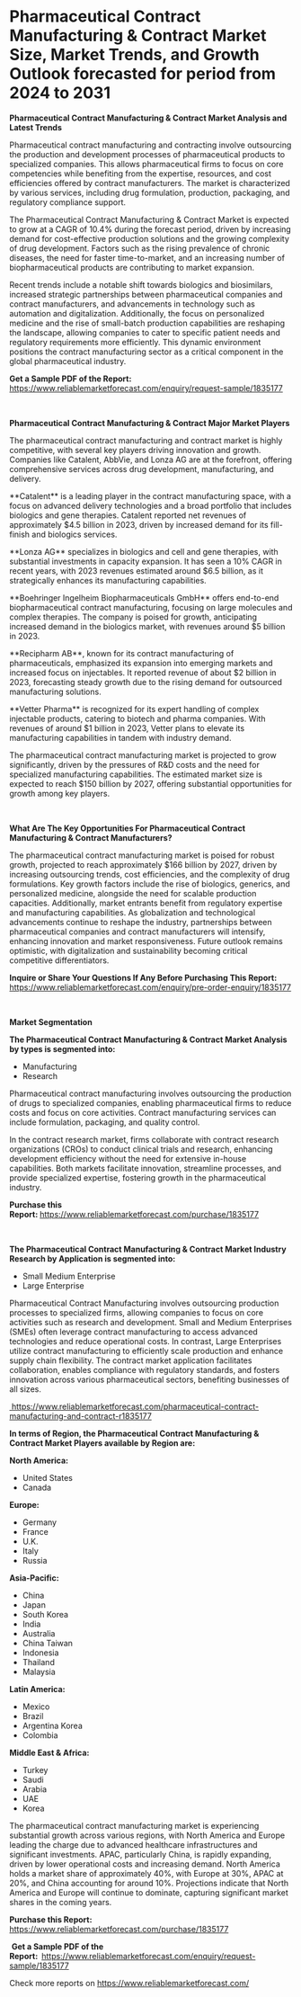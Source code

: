 <p><h1>Pharmaceutical Contract Manufacturing & Contract Market Size, Market Trends, and Growth Outlook forecasted for period from 2024 to 2031</h1></p><p><strong>Pharmaceutical Contract Manufacturing & Contract Market Analysis and Latest Trends</strong></p>
<p><p>Pharmaceutical contract manufacturing and contracting involve outsourcing the production and development processes of pharmaceutical products to specialized companies. This allows pharmaceutical firms to focus on core competencies while benefiting from the expertise, resources, and cost efficiencies offered by contract manufacturers. The market is characterized by various services, including drug formulation, production, packaging, and regulatory compliance support.</p><p>The Pharmaceutical Contract Manufacturing & Contract Market is expected to grow at a CAGR of 10.4% during the forecast period, driven by increasing demand for cost-effective production solutions and the growing complexity of drug development. Factors such as the rising prevalence of chronic diseases, the need for faster time-to-market, and an increasing number of biopharmaceutical products are contributing to market expansion.</p><p>Recent trends include a notable shift towards biologics and biosimilars, increased strategic partnerships between pharmaceutical companies and contract manufacturers, and advancements in technology such as automation and digitalization. Additionally, the focus on personalized medicine and the rise of small-batch production capabilities are reshaping the landscape, allowing companies to cater to specific patient needs and regulatory requirements more efficiently. This dynamic environment positions the contract manufacturing sector as a critical component in the global pharmaceutical industry.</p></p>
<p><strong>Get a Sample PDF of the Report:&nbsp;</strong> <a href="https://www.reliablemarketforecast.com/enquiry/request-sample/1835177?utm_campaign=1875&utm_medium=2&utm_source=Github&utm_content=ia&utm_term=31122024&utm_id=pharmaceutical-contract-manufacturing-contract">https://www.reliablemarketforecast.com/enquiry/request-sample/1835177</a></p>
<p>&nbsp;</p>
<p><strong>Pharmaceutical Contract Manufacturing & Contract Major Market Players</strong></p>
<p><p>The pharmaceutical contract manufacturing and contract market is highly competitive, with several key players driving innovation and growth. Companies like Catalent, AbbVie, and Lonza AG are at the forefront, offering comprehensive services across drug development, manufacturing, and delivery.</p><p>**Catalent** is a leading player in the contract manufacturing space, with a focus on advanced delivery technologies and a broad portfolio that includes biologics and gene therapies. Catalent reported net revenues of approximately $4.5 billion in 2023, driven by increased demand for its fill-finish and biologics services. </p><p>**Lonza AG** specializes in biologics and cell and gene therapies, with substantial investments in capacity expansion. It has seen a 10% CAGR in recent years, with 2023 revenues estimated around $6.5 billion, as it strategically enhances its manufacturing capabilities.</p><p>**Boehringer Ingelheim Biopharmaceuticals GmbH** offers end-to-end biopharmaceutical contract manufacturing, focusing on large molecules and complex therapies. The company is poised for growth, anticipating increased demand in the biologics market, with revenues around $5 billion in 2023.</p><p>**Recipharm AB**, known for its contract manufacturing of pharmaceuticals, emphasized its expansion into emerging markets and increased focus on injectables. It reported revenue of about $2 billion in 2023, forecasting steady growth due to the rising demand for outsourced manufacturing solutions.</p><p>**Vetter Pharma** is recognized for its expert handling of complex injectable products, catering to biotech and pharma companies. With revenues of around $1 billion in 2023, Vetter plans to elevate its manufacturing capabilities in tandem with industry demand.</p><p>The pharmaceutical contract manufacturing market is projected to grow significantly, driven by the pressures of R&D costs and the need for specialized manufacturing capabilities. The estimated market size is expected to reach $150 billion by 2027, offering substantial opportunities for growth among key players.</p></p>
<p>&nbsp;</p>
<p><strong>What Are The Key Opportunities For Pharmaceutical Contract Manufacturing & Contract Manufacturers?</strong></p>
<p><p>The pharmaceutical contract manufacturing market is poised for robust growth, projected to reach approximately $166 billion by 2027, driven by increasing outsourcing trends, cost efficiencies, and the complexity of drug formulations. Key growth factors include the rise of biologics, generics, and personalized medicine, alongside the need for scalable production capacities. Additionally, market entrants benefit from regulatory expertise and manufacturing capabilities. As globalization and technological advancements continue to reshape the industry, partnerships between pharmaceutical companies and contract manufacturers will intensify, enhancing innovation and market responsiveness. Future outlook remains optimistic, with digitalization and sustainability becoming critical competitive differentiators.</p></p>
<p><strong>Inquire or Share Your Questions If Any Before Purchasing This Report:</strong> <a href="https://www.reliablemarketforecast.com/enquiry/pre-order-enquiry/1835177?utm_campaign=1875&utm_medium=2&utm_source=Github&utm_content=ia&utm_term=31122024&utm_id=pharmaceutical-contract-manufacturing-contract">https://www.reliablemarketforecast.com/enquiry/pre-order-enquiry/1835177</a></p>
<p>&nbsp;</p>
<p><strong>Market Segmentation</strong></p>
<p><strong>The Pharmaceutical Contract Manufacturing & Contract Market Analysis by types is segmented into:</strong></p>
<p><ul><li>Manufacturing</li><li>Research</li></ul></p>
<p><p>Pharmaceutical contract manufacturing involves outsourcing the production of drugs to specialized companies, enabling pharmaceutical firms to reduce costs and focus on core activities. Contract manufacturing services can include formulation, packaging, and quality control. </p><p>In the contract research market, firms collaborate with contract research organizations (CROs) to conduct clinical trials and research, enhancing development efficiency without the need for extensive in-house capabilities. Both markets facilitate innovation, streamline processes, and provide specialized expertise, fostering growth in the pharmaceutical industry.</p></p>
<p><strong>Purchase this Report:&nbsp;</strong><a href="https://www.reliablemarketforecast.com/purchase/1835177?utm_campaign=1875&utm_medium=2&utm_source=Github&utm_content=ia&utm_term=31122024&utm_id=pharmaceutical-contract-manufacturing-contract">https://www.reliablemarketforecast.com/purchase/1835177</a></p>
<p>&nbsp;</p>
<p><strong>The Pharmaceutical Contract Manufacturing & Contract Market Industry Research by Application is segmented into:</strong></p>
<p><ul><li>Small Medium Enterprise</li><li>Large Enterprise</li></ul></p>
<p><p>Pharmaceutical Contract Manufacturing involves outsourcing production processes to specialized firms, allowing companies to focus on core activities such as research and development. Small and Medium Enterprises (SMEs) often leverage contract manufacturing to access advanced technologies and reduce operational costs. In contrast, Large Enterprises utilize contract manufacturing to efficiently scale production and enhance supply chain flexibility. The contract market application facilitates collaboration, enables compliance with regulatory standards, and fosters innovation across various pharmaceutical sectors, benefiting businesses of all sizes.</p></p>
<p><a href="https://www.reliablemarketforecast.com/pharmaceutical-contract-manufacturing-and-contract-r1835177?utm_campaign=1875&utm_medium=2&utm_source=Github&utm_content=ia&utm_term=31122024&utm_id=pharmaceutical-contract-manufacturing-contract">&nbsp;https://www.reliablemarketforecast.com/pharmaceutical-contract-manufacturing-and-contract-r1835177</a></p>
<p><strong>In terms of Region, the Pharmaceutical Contract Manufacturing & Contract Market Players available by Region are:</strong></p>
<p>
    <p> <strong> North America: </strong>
        <ul>
            <li>United States</li>
            <li>Canada</li>
        </ul>
        </p> 
    <p> <strong> Europe: </strong>
        <ul>
            <li>Germany</li>
            <li>France</li>
            <li>U.K.</li>
            <li>Italy</li>
            <li>Russia</li>
        </ul>
        </p> 
    <p> <strong> Asia-Pacific: </strong>
        <ul>
            <li>China</li>
            <li>Japan</li>
            <li>South Korea</li>
            <li>India</li>
            <li>Australia</li>
            <li>China Taiwan</li>
            <li>Indonesia</li>
            <li>Thailand</li>
            <li>Malaysia</li>
        </ul>
        </p> 
    <p> <strong> Latin America: </strong>
        <ul>
            <li>Mexico</li>
            <li>Brazil</li>
            <li>Argentina Korea</li>
            <li>Colombia</li>
        </ul>
        </p> 
    <p> <strong> Middle East & Africa: </strong>
        <ul>
            <li>Turkey</li>
            <li>Saudi</li>
            <li>Arabia</li>
            <li>UAE</li>
            <li>Korea</li>
        </ul>
    </p>
    </p>
<p><p>The pharmaceutical contract manufacturing market is experiencing substantial growth across various regions, with North America and Europe leading the charge due to advanced healthcare infrastructures and significant investments. APAC, particularly China, is rapidly expanding, driven by lower operational costs and increasing demand. North America holds a market share of approximately 40%, with Europe at 30%, APAC at 20%, and China accounting for around 10%. Projections indicate that North America and Europe will continue to dominate, capturing significant market shares in the coming years.</p></p>
<p><strong>Purchase this Report: </strong><a href="https://www.reliablemarketforecast.com/purchase/1835177?utm_campaign=1875&utm_medium=2&utm_source=Github&utm_content=ia&utm_term=31122024&utm_id=pharmaceutical-contract-manufacturing-contract">https://www.reliablemarketforecast.com/purchase/1835177</a></p>
<p>&nbsp;<strong>Get a Sample PDF of the Report:&nbsp;&nbsp;</strong><a href="https://www.reliablemarketforecast.com/enquiry/request-sample/1835177?utm_campaign=1875&utm_medium=2&utm_source=Github&utm_content=ia&utm_term=31122024&utm_id=pharmaceutical-contract-manufacturing-contract">https://www.reliablemarketforecast.com/enquiry/request-sample/1835177</a></p>
<p><strong></strong></p>
<p>Check more reports on <a href="https://www.reliablemarketforecast.com/?utm_campaign=1875&utm_medium=2&utm_source=Github&utm_content=ia&utm_term=31122024&utm_id=pharmaceutical-contract-manufacturing-contract">https://www.reliablemarketforecast.com/</a></p>